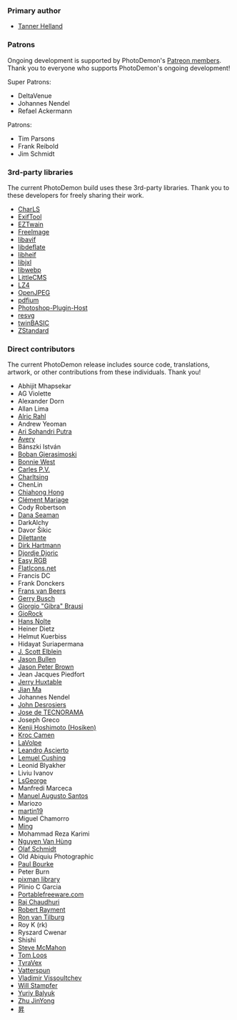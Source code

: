 ### Primary author

* [Tanner Helland](https://github.com/tannerhelland)

### Patrons

Ongoing development is supported by PhotoDemon's [Patreon members](https://www.patreon.com/photodemon/overview).  Thank you to everyone who supports PhotoDemon's ongoing development!

Super Patrons:

* DeltaVenue
* Johannes Nendel
* Refael Ackermann

Patrons:

* Tim Parsons
* Frank Reibold
* Jim Schmidt

### 3rd-party libraries

The current PhotoDemon build uses these 3rd-party libraries.  Thank you to these developers for freely sharing their work.  

* [CharLS](https://github.com/team-charls/charls)
* [ExifTool](https://exiftool.org/)
* [EZTwain](http://eztwain.com/eztwain1.htm)
* [FreeImage](https://freeimage.sourceforge.io/)
* [libavif](https://github.com/AOMediaCodec/libavif)
* [libdeflate](https://github.com/ebiggers/libdeflate)
* [libheif](https://github.com/strukturag/libheif)
* [libjxl](https://github.com/libjxl/libjxl)
* [libwebp](https://developers.google.com/speed/webp)
* [LittleCMS](http://www.littlecms.com)
* [LZ4](https://lz4.github.io/lz4/)
* [OpenJPEG](https://github.com/uclouvain/openjpeg)
* [pdfium](https://pdfium.googlesource.com/pdfium/)
* [Photoshop-Plugin-Host](https://github.com/spetric/Photoshop-Plugin-Host)
* [resvg](https://github.com/RazrFalcon/resvg)
* [twinBASIC](https://github.com/twinbasic/twinbasic)
* [ZStandard](https://github.com/facebook/zstd)

### Direct contributors

The current PhotoDemon release includes source code, translations, artwork, or other contributions from these individuals.  Thank you!

* Abhijit Mhapsekar
* AG Violette
* Alexander Dorn
* Allan Lima
* [Alric Rahl](https://t.me/Alricrahl)
* Andrew Yeoman
* [Ari Sohandri Putra](https://github.com/arisohandriputra)
* [Avery](https://github.com/Planet-Source-Code/avery-use-gdi-aka-gdiplus-with-vb6-and-win98__1-37541)
* Bánszki István
* [Boban Gjerasimoski](https://www.behance.net/Boban_Gjerasimoski)
* [Bonnie West](https://github.com/Planet-Source-Code/bonnie-west-the-optimum-fileexists-function__1-74264)
* [Carles P.V.](https://github.com/Planet-Source-Code/carles-p-v-ibmp-1-2__1-42376)
* [Charltsing](https://www.cnblogs.com/Charltsing/)
* ChenLin
* [Chiahong Hong](https://github.com/ChiahongHong)
* [Clément Mariage](https://www.medexprim.com/)
* Cody Robertson
* [Dana Seaman](http://www.cyberactivex.com/)
* DarkAlchy
* Davor Šikic
* [Dilettante](http://www.vbforums.com/showthread.php?660014-VB6-ShellPipe-quot-Shell-with-I-O-Redirection-quot-control)
* [Dirk Hartmann](http://www.taichi-zentrum-heidelberg.de)
* [Djordje Djoric](https://www.odesk.com/o/profiles/users/_~0181c1599705edab79/)
* [Easy RGB](http://www.easyrgb.com/)
* [FlatIcons.net](http://flaticons.net/)
* Francis DC
* Frank Donckers
* [Frans van Beers](https://plus.google.com/+FransvanBeers/)
* [Gerry Busch](http://gbusch.altervista.org/)
* [Giorgio "Gibra" Brausi](http://nuke.vbcorner.net)
* [GioRock](https://digilander.libero.it/giorock/)
* [Hans Nolte](https://github.com/hansnolte)
* Heiner Dietz
* Helmut Kuerbiss
* Hidayat Suriapermana
* [J. Scott Elblein](https://geekdrop.com)
* [Jason Bullen](https://github.com/Planet-Source-Code/jason-bullen-simple-cubic-spline-curve-plot__1-11488)
* [Jason Peter Brown](https://github.com/jpbro)
* Jean Jacques Piedfort
* [Jerry Huxtable](http://www.jhlabs.com/ip/filters/index.html)
* [Jian Ma](https://www.cnblogs.com/stronghorse/)
* Johannes Nendel
* [John Desrosiers](https://johndesrosiers.com)
* [Jose de TECNORAMA](https://www.tecnorama.es/)
* Joseph Greco
* [Kenji Hoshimoto (Hosiken)](http://hosiken.jp/)
* [Kroc Camen](http://camendesign.com)
* [LaVolpe](http://www.vbforums.com/showthread.php?t=606736)
* [Leandro Ascierto](http://leandroascierto.com/blog/clsmenuimage/)
* [Lemuel Cushing](https://github.com/LemuelCushing)
* Leonid Blyakher
* Liviu Ivanov
* [LsGeorge](https://github.com/LsGeorge)
* Manfredi Marceca
* [Manuel Augusto Santos](https://github.com/Planet-Source-Code/manuel-augusto-santos-fast-graphics-filters__1-26303)
* Mariozo
* [martin19](https://github.com/martin19)
* Miguel Chamorro
* [Ming](http://ufoym.com/)
* Mohammad Reza Karimi
* [Nguyen Van Hùng](https://github.com/vhreal1302)
* [Olaf Schmidt](http://www.vbrichclient.com)
* Old Abiquiu Photographic
* [Paul Bourke](http://paulbourke.net/miscellaneous/)
* Peter Burn
* [pixman library](http://pixman.org/)
* Plinio C Garcia
* [Portablefreeware.com](http://www.portablefreeware.com/forums/viewtopic.php?t=21652)
* [Raj Chaudhuri](https://github.com/rajch)
* [Robert Rayment](http://rrprogs.com/)
* [Ron van Tilburg](https://github.com/Planet-Source-Code/ron-van-tilburg-rvtvbimg__1-14210)
* Roy K (rk)
* Ryszard Cwenar
* Shishi
* [Steve McMahon](http://www.vbaccelerator.com/home/VB/index.asp)
* [Tom Loos](http://www.designedbyinstinct.com)
* [TyraVex](https://github.com/TyraVex)
* [Vatterspun](https://github.com/vatterspun)
* [Vladimir Vissoultchev](https://github.com/wqweto)
* [Will Stampfer](https://github.com/epmatsw)
* [Yuriy Balyuk](https://github.com/veksha)
* [Zhu JinYong](https://github.com/Planet-Source-Code/zhu-jinyong-unicode-browseforfolder__1-73919)
* [昇](https://github.com/love80312)